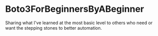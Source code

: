 # Boto3ForBeginnersByABeginner
Sharing what I've learned at the most basic level to others who need or want the stepping stones to better automation.
